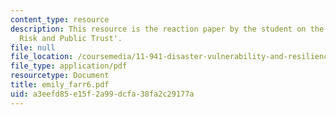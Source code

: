 ```yaml
---
content_type: resource
description: This resource is the reaction paper by the student on the topic 'Transboundary
  Risk and Public Trust'.
file: null
file_location: /coursemedia/11-941-disaster-vulnerability-and-resilience-spring-2005/a3eefd85e15f2a99dcfa38fa2c29177a_emily_farr6.pdf
file_type: application/pdf
resourcetype: Document
title: emily_farr6.pdf
uid: a3eefd85-e15f-2a99-dcfa-38fa2c29177a
---
```

